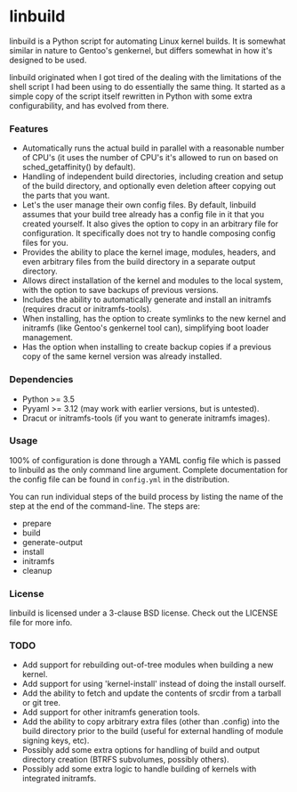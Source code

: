 # linbuild #
linbuild is a Python script for automating Linux kernel builds.  It is
somewhat similar in nature to Gentoo's genkernel, but differs somewhat
in how it's designed to be used.

linbuild originated when I got tired of the dealing with the limitations
of the shell script I had been using to do essentially the same thing.
It started as a simple copy of the script itself rewritten in Python
with some extra configurability, and has evolved from there.

### Features ###
* Automatically runs the actual build in parallel with a reasonable
  number of CPU's (it uses the number of CPU's it's allowed to run on
  based on sched\_getaffinity() by default).
* Handling of independent build directories, including creation and setup
  of the build directory, and optionally even deletion afteer copying out
  the parts that you want.
* Let's the user manage their own config files.  By default, linbuild
  assumes that your build tree already has a config file in it that you
  created yourself.  It also gives the option to copy in an arbitrary file
  for configuration.  It specifically does not try to handle composing
  config files for you.
* Provides the ability to place the kernel image, modules, headers,
  and even arbitrary files from the build directory in a separate output
  directory.
* Allows direct installation of the kernel and modules to the local
  system, with the option to save backups of previous versions.
* Includes the ability to automatically generate and install an initramfs
  (requires dracut or initramfs-tools).
* When installing, has the option to create symlinks to the new kernel
  and initramfs (like Gentoo's genkernel tool can), simplifying boot
  loader management.
* Has the option when installing to create backup copies if a previous
  copy of the same kernel version was already installed.

### Dependencies ###
* Python >= 3.5
* Pyyaml >= 3.12 (may work with earlier versions, but is untested).
* Dracut or initramfs-tools (if you want to generate initramfs images).

### Usage ###
100% of configuration is done through a YAML config file which is passed
to linbuild as the only command line argument.  Complete documentation
for the config file can be found in `config.yml` in the distribution.

You can run individual steps of the build process by listing the name
of the step at the end of the command-line.  The steps are:
* prepare
* build
* generate-output
* install
* initramfs
* cleanup

### License ###
linbuild is licensed under a 3-clause BSD license.  Check out the LICENSE
file for more info.

### TODO ###
* Add support for rebuilding out-of-tree modules when building a new
  kernel.
* Add support for using 'kernel-install' instead of doing the install
  ourself.
* Add the ability to fetch and update the contents of srcdir from a
  tarball or git tree.
* Add support for other initramfs generation tools.
* Add the ability to copy arbitrary extra files (other than .config)
  into the build directory prior to the build (useful for external
  handling of module signing keys, etc).
* Possibly add some extra options for handling of build and output
  directory creation (BTRFS subvolumes, possibly others).
* Possibly add some extra logic to handle building of kernels with
  integrated initramfs.
